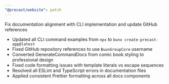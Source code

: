 ```yaml
---
"@precast/website": patch
---
```


Fix documentation alignment with CLI implementation and update GitHub references

- Updated all CLI command examples from `npx` to `bunx create-precast-app@latest`
- Fixed GitHub repository references to use `BuunGroupCore` username
- Converted GenerateCommandDocs from comic book styling to professional design
- Fixed code formatting issues with template literals vs escape sequences
- Resolved all ESLint and TypeScript errors in documentation files
- Applied consistent Prettier formatting across all docs components